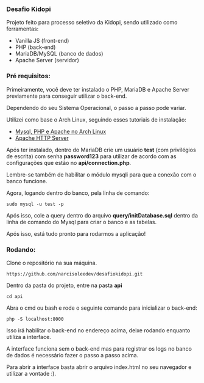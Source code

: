 ### Desafio Kidopi

Projeto feito para processo seletivo da Kidopi, sendo utilizado como ferramentas:

- Vanilla JS (front-end)
- PHP (back-end)
- MariaDB/MySQL (banco de dados)
- Apache Server (servidor)

### Pré requisitos:

Primeiramente, você deve ter instalado o PHP, MariaDB e Apache Server previamente para conseguir utilizar o back-end.

Dependendo do seu Sistema Operacional, o passo a passo pode variar.

Utilizei como base o Arch Linux, seguindo esses tutoriais de instalação: 
- [Mysql, PHP e Apache no Arch Linux](https://www.digitalocean.com/community/tutorials/how-to-install-linux-apache-mysql-php-lamp-stack-on-arch-linux)
- [Apache HTTP Server](https://wiki.archlinux.org/title/Apache_HTTP_Server#PHP)

Após ter instalado, dentro do MariaDB crie um usuário **test** (com privilégios de escrita) com senha **password123** para utilizar de acordo com as configurações que estão no **api/connection.php**.

Lembre-se também de habilitar o módulo mysqli para que a conexão com o banco funcione.

Agora, logando dentro do banco, pela linha de comando:

```sudo mysql -u test -p```

Após isso, cole a query dentro do arquivo **query/initDatabase.sql** dentro da linha de comando do Mysql para criar o banco e as tabelas.

Após isso, está tudo pronto para rodarmos a aplicação!

### Rodando:

Clone o repositório na sua máquina.

```https://github.com/narcisoleedev/desafiokidopi.git```

Dentro da pasta do projeto, entre na pasta **api**

```cd api```

Abra o cmd ou bash e rode o seguinte comando para inicializar o back-end:

```php -S localhost:8000```

Isso irá habilitar o back-end no endereço acima, deixe rodando enquanto utiliza a interface.

A interface funciona sem o back-end mas para registrar os logs no banco de dados é necessário fazer o passo a passo acima.

Para abrir a interface basta abrir o arquivo index.html no seu navegador e utilizar a vontade :).